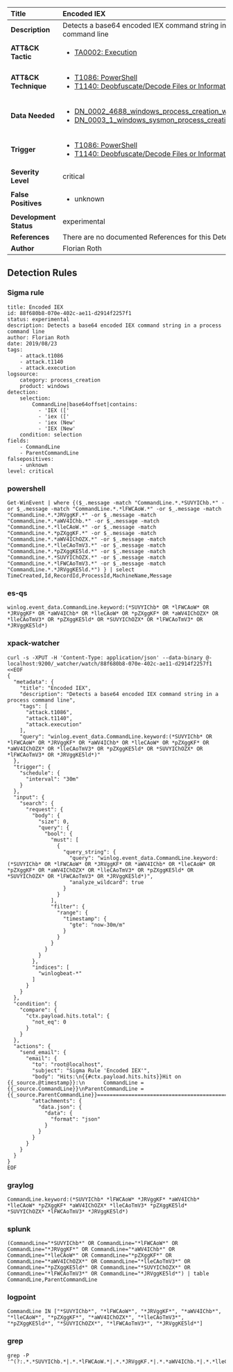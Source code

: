 | Title                    | Encoded IEX       |
|:-------------------------|:------------------|
| **Description**          | Detects a base64 encoded IEX command string in a process command line |
| **ATT&amp;CK Tactic**    |  <ul><li>[TA0002: Execution](https://attack.mitre.org/tactics/TA0002)</li></ul>  |
| **ATT&amp;CK Technique** | <ul><li>[T1086: PowerShell](https://attack.mitre.org/techniques/T1086)</li><li>[T1140: Deobfuscate/Decode Files or Information](https://attack.mitre.org/techniques/T1140)</li></ul>  |
| **Data Needed**          | <ul><li>[DN_0002_4688_windows_process_creation_with_commandline](../Data_Needed/DN_0002_4688_windows_process_creation_with_commandline.md)</li><li>[DN_0003_1_windows_sysmon_process_creation](../Data_Needed/DN_0003_1_windows_sysmon_process_creation.md)</li></ul>  |
| **Trigger**              | <ul><li>[T1086: PowerShell](../Triggers/T1086.md)</li><li>[T1140: Deobfuscate/Decode Files or Information](../Triggers/T1140.md)</li></ul>  |
| **Severity Level**       | critical |
| **False Positives**      | <ul><li>unknown</li></ul>  |
| **Development Status**   | experimental |
| **References**           |  There are no documented References for this Detection Rule yet  |
| **Author**               | Florian Roth |


## Detection Rules

### Sigma rule

```
title: Encoded IEX
id: 88f680b8-070e-402c-ae11-d2914f2257f1
status: experimental
description: Detects a base64 encoded IEX command string in a process command line
author: Florian Roth
date: 2019/08/23
tags:
    - attack.t1086
    - attack.t1140
    - attack.execution
logsource:
    category: process_creation
    product: windows
detection:
    selection:
        CommandLine|base64offset|contains: 
          - 'IEX (['
          - 'iex (['
          - 'iex (New'
          - 'IEX (New'
    condition: selection
fields:
    - CommandLine
    - ParentCommandLine
falsepositives:
    - unknown
level: critical

```





### powershell
    
```
Get-WinEvent | where {($_.message -match "CommandLine.*.*SUVYIChb.*" -or $_.message -match "CommandLine.*.*lFWCAoW.*" -or $_.message -match "CommandLine.*.*JRVggKF.*" -or $_.message -match "CommandLine.*.*aWV4IChb.*" -or $_.message -match "CommandLine.*.*lleCAoW.*" -or $_.message -match "CommandLine.*.*pZXggKF.*" -or $_.message -match "CommandLine.*.*aWV4IChOZX.*" -or $_.message -match "CommandLine.*.*lleCAoTmV3.*" -or $_.message -match "CommandLine.*.*pZXggKE5ld.*" -or $_.message -match "CommandLine.*.*SUVYIChOZX.*" -or $_.message -match "CommandLine.*.*lFWCAoTmV3.*" -or $_.message -match "CommandLine.*.*JRVggKE5ld.*") } | select TimeCreated,Id,RecordId,ProcessId,MachineName,Message
```


### es-qs
    
```
winlog.event_data.CommandLine.keyword:(*SUVYIChb* OR *lFWCAoW* OR *JRVggKF* OR *aWV4IChb* OR *lleCAoW* OR *pZXggKF* OR *aWV4IChOZX* OR *lleCAoTmV3* OR *pZXggKE5ld* OR *SUVYIChOZX* OR *lFWCAoTmV3* OR *JRVggKE5ld*)
```


### xpack-watcher
    
```
curl -s -XPUT -H 'Content-Type: application/json' --data-binary @- localhost:9200/_watcher/watch/88f680b8-070e-402c-ae11-d2914f2257f1 <<EOF
{
  "metadata": {
    "title": "Encoded IEX",
    "description": "Detects a base64 encoded IEX command string in a process command line",
    "tags": [
      "attack.t1086",
      "attack.t1140",
      "attack.execution"
    ],
    "query": "winlog.event_data.CommandLine.keyword:(*SUVYIChb* OR *lFWCAoW* OR *JRVggKF* OR *aWV4IChb* OR *lleCAoW* OR *pZXggKF* OR *aWV4IChOZX* OR *lleCAoTmV3* OR *pZXggKE5ld* OR *SUVYIChOZX* OR *lFWCAoTmV3* OR *JRVggKE5ld*)"
  },
  "trigger": {
    "schedule": {
      "interval": "30m"
    }
  },
  "input": {
    "search": {
      "request": {
        "body": {
          "size": 0,
          "query": {
            "bool": {
              "must": [
                {
                  "query_string": {
                    "query": "winlog.event_data.CommandLine.keyword:(*SUVYIChb* OR *lFWCAoW* OR *JRVggKF* OR *aWV4IChb* OR *lleCAoW* OR *pZXggKF* OR *aWV4IChOZX* OR *lleCAoTmV3* OR *pZXggKE5ld* OR *SUVYIChOZX* OR *lFWCAoTmV3* OR *JRVggKE5ld*)",
                    "analyze_wildcard": true
                  }
                }
              ],
              "filter": {
                "range": {
                  "timestamp": {
                    "gte": "now-30m/m"
                  }
                }
              }
            }
          }
        },
        "indices": [
          "winlogbeat-*"
        ]
      }
    }
  },
  "condition": {
    "compare": {
      "ctx.payload.hits.total": {
        "not_eq": 0
      }
    }
  },
  "actions": {
    "send_email": {
      "email": {
        "to": "root@localhost",
        "subject": "Sigma Rule 'Encoded IEX'",
        "body": "Hits:\n{{#ctx.payload.hits.hits}}Hit on {{_source.@timestamp}}:\n      CommandLine = {{_source.CommandLine}}\nParentCommandLine = {{_source.ParentCommandLine}}================================================================================\n{{/ctx.payload.hits.hits}}",
        "attachments": {
          "data.json": {
            "data": {
              "format": "json"
            }
          }
        }
      }
    }
  }
}
EOF

```


### graylog
    
```
CommandLine.keyword:(*SUVYIChb* *lFWCAoW* *JRVggKF* *aWV4IChb* *lleCAoW* *pZXggKF* *aWV4IChOZX* *lleCAoTmV3* *pZXggKE5ld* *SUVYIChOZX* *lFWCAoTmV3* *JRVggKE5ld*)
```


### splunk
    
```
(CommandLine="*SUVYIChb*" OR CommandLine="*lFWCAoW*" OR CommandLine="*JRVggKF*" OR CommandLine="*aWV4IChb*" OR CommandLine="*lleCAoW*" OR CommandLine="*pZXggKF*" OR CommandLine="*aWV4IChOZX*" OR CommandLine="*lleCAoTmV3*" OR CommandLine="*pZXggKE5ld*" OR CommandLine="*SUVYIChOZX*" OR CommandLine="*lFWCAoTmV3*" OR CommandLine="*JRVggKE5ld*") | table CommandLine,ParentCommandLine
```


### logpoint
    
```
CommandLine IN ["*SUVYIChb*", "*lFWCAoW*", "*JRVggKF*", "*aWV4IChb*", "*lleCAoW*", "*pZXggKF*", "*aWV4IChOZX*", "*lleCAoTmV3*", "*pZXggKE5ld*", "*SUVYIChOZX*", "*lFWCAoTmV3*", "*JRVggKE5ld*"]
```


### grep
    
```
grep -P '^(?:.*.*SUVYIChb.*|.*.*lFWCAoW.*|.*.*JRVggKF.*|.*.*aWV4IChb.*|.*.*lleCAoW.*|.*.*pZXggKF.*|.*.*aWV4IChOZX.*|.*.*lleCAoTmV3.*|.*.*pZXggKE5ld.*|.*.*SUVYIChOZX.*|.*.*lFWCAoTmV3.*|.*.*JRVggKE5ld.*)'
```



